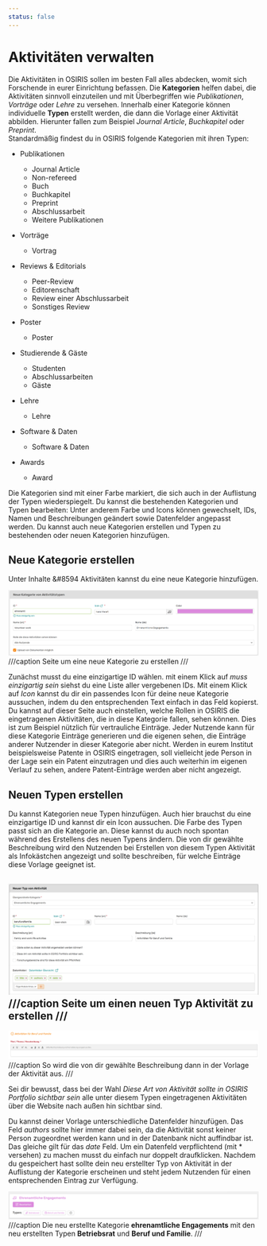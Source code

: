 ```yaml
---
status: false
---
```


# Aktivitäten verwalten


Die Aktivitäten in OSIRIS sollen im besten Fall alles abdecken, womit sich Forschende in eurer Einrichtung befassen. Die **Kategorien** helfen dabei, die Aktivitäten sinnvoll einzuteilen und mit Überbegriffen wie *Publikationen*, *Vorträge* oder *Lehre* zu versehen. Innerhalb einer Kategorie können individuelle **Typen** erstellt werden, die dann die Vorlage einer Aktivität abbilden. Hierunter fallen zum Beispiel *Journal Article*, *Buchkapitel* oder *Preprint*.   
Standardmäßig findest du in OSIRIS folgende Kategorien mit ihren Typen:

- Publikationen
    - Journal Article
    - Non-refereed
    - Buch
    - Buchkapitel
    - Preprint
    - Abschlussarbeit
    - Weitere Publikationen

- Vorträge
    - Vortrag

- Reviews & Editorials
    - Peer-Review
    - Editorenschaft
    - Review einer Abschlussarbeit
    - Sonstiges Review

- Poster
    - Poster

- Studierende & Gäste
    - Studenten
    - Abschlussarbeiten
    - Gäste

- Lehre
    - Lehre

- Software & Daten
    - Software & Daten

- Awards
    - Award


Die Kategorien sind mit einer Farbe markiert, die sich auch in der Auflistung der Typen wiederspiegelt. Du kannst die bestehenden Kategorien und Typen bearbeiten: Unter anderem Farbe und Icons können gewechselt, IDs, Namen und Beschreibungen geändert sowie Datenfelder angepasst werden. Du kannst auch neue Kategorien erstellen und Typen zu bestehenden oder neuen Kategorien hinzufügen.

## Neue Kategorie erstellen

Unter Inhalte &#8594 Aktivitäten kannst du eine neue Kategorie hinzufügen.

![Kategorie hinzufügen](screenshots/kategorie_erstellen.png)
///caption
Seite um eine neue Kategorie zu erstellen
///

Zunächst musst du eine einzigartige ID wählen. mit einem Klick auf *muss einzigartig sein* siehst du eine Liste aller vergebenen IDs. Mit einem Klick auf *Icon* kannst du dir ein passendes Icon für deine neue Kategorie aussuchen, indem du den entsprechenden Text einfach in das Feld kopierst.   
Du kannst auf dieser Seite auch einstellen, welche Rollen in OSIRIS die eingetragenen Aktivitäten, die in diese Kategorie fallen, sehen können. Dies ist zum Beispiel nützlich für vertrauliche Einträge. Jeder Nutzende kann für diese Kategorie Einträge generieren und die eigenen sehen, die Einträge anderer Nutzender in dieser Kategorie aber nicht. Werden in eurem Institut beispielsweise Patente in OSIRIS eingetragen, soll vielleicht jede Person in der Lage sein ein Patent einzutragen und dies auch weiterhin im eigenen Verlauf zu sehen, andere Patent-Einträge werden aber nicht angezeigt.

## Neuen Typen erstellen

Du kannst Kategorien neue Typen hinzufügen. Auch hier brauchst du eine einzigartige ID und kannst dir ein Icon aussuchen. Die Farbe des Typen passt sich an die Kategorie an. Diese kannst du auch noch spontan während des Erstellens des neuen Typens ändern. Die von dir gewählte Beschreibung wird den Nutzenden bei Erstellen von diesem Typen Aktivität als Infokästchen angezeigt und sollte beschreiben, für welche Einträge diese Vorlage geeignet ist. 

![Typ erstellen](screenshots/typen_erstellen.png)
///caption
Seite um einen neuen Typ Aktivität zu erstellen
///
---
![Typen erstellen Infofeld](screenshots/typen_erstellen_infofeld.png)
///caption
So wird die von dir gewählte Beschreibung dann in der Vorlage der Aktivität aus.
///


Sei dir bewusst, dass bei der Wahl *Diese Art von Aktivität sollte in OSIRIS Portfolio sichtbar sein* alle unter diesem Typen eingetragenen Aktivitäten über die Website nach außen hin sichtbar sind. 

Du kannst deiner Vorlage unterschiedliche Datenfelder hinzufügen. Das Feld *authors* sollte hier immer dabei sein, da die Aktivität sonst keiner Person zugeordnet werden kann und in der Datenbank nicht auffindbar ist. Das gleiche gilt für das *date* Feld. Um ein Datenfeld verpflichtend (mit * versehen) zu machen musst du einfach nur doppelt draufklicken. Nachdem du gespeichert hast sollte dein neu erstellter Typ von Aktivität in der Auflistung der Kategorie erscheinen und steht jedem Nutzenden für einen entsprechenden Eintrag zur Verfügung.

![Beispiel](screenshots/neue_typen_beispiel.png)
///caption
Die neu erstellte Kategorie **ehrenamtliche Engagements** mit den neu erstellten Typen **Betriebsrat** und **Beruf und Familie**.
///